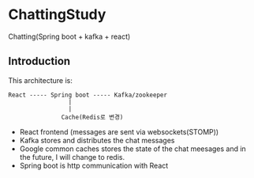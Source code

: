 # ChattingStudy
Chatting(Spring boot + kafka + react)

## Introduction

This architecture is:
```text
React ----- Spring boot ----- Kafka/zookeeper
                 |
                 |
               Cache(Redis로 변경)
```

- React frontend (messages are sent via websockets(STOMP))
- Kafka stores and distributes the chat messages
- Google common caches stores the state of the chat meesages and in the future, I will change to redis.
- Spring boot is http communication with React
